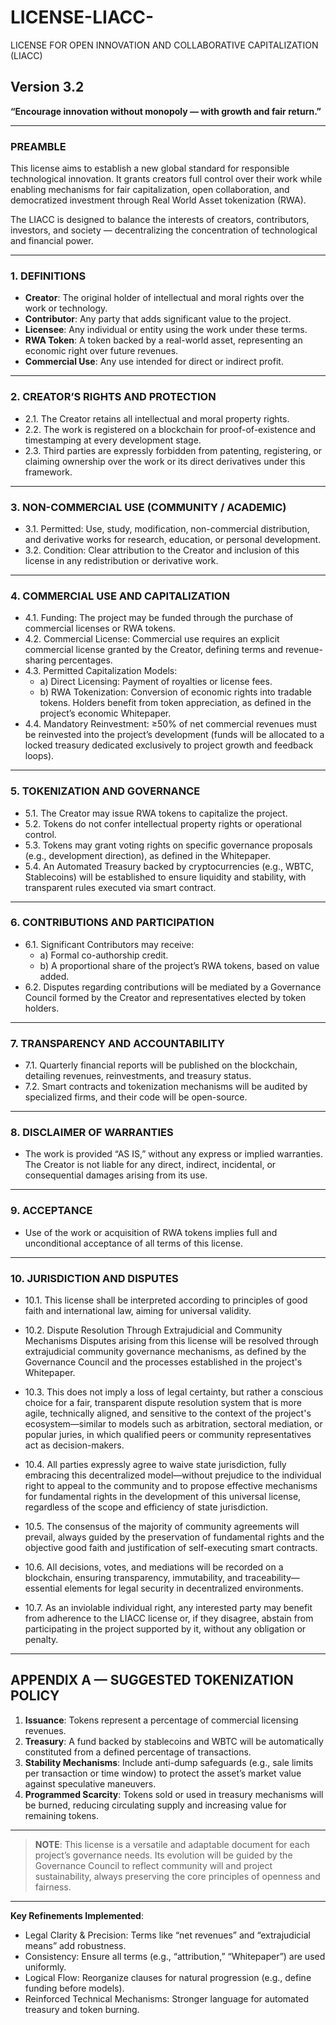 # LICENSE-LIACC-
LICENSE FOR OPEN INNOVATION AND COLLABORATIVE CAPITALIZATION (LIACC)
## Version 3.2
**“Encourage innovation without monopoly — with growth and fair return.”**

---

### PREAMBLE

This license aims to establish a new global standard for responsible technological innovation. It grants creators full control over their work while enabling mechanisms for fair capitalization, open collaboration, and democratized investment through Real World Asset tokenization (RWA).

The LIACC is designed to balance the interests of creators, contributors, investors, and society — decentralizing the concentration of technological and financial power.

---

### 1. DEFINITIONS

- **Creator**: The original holder of intellectual and moral rights over the work or technology.
- **Contributor**: Any party that adds significant value to the project.
- **Licensee**: Any individual or entity using the work under these terms.
- **RWA Token**: A token backed by a real-world asset, representing an economic right over future revenues.
- **Commercial Use**: Any use intended for direct or indirect profit.

---

### 2. CREATOR’S RIGHTS AND PROTECTION

- 2.1. The Creator retains all intellectual and moral property rights.
- 2.2. The work is registered on a blockchain for proof-of-existence and timestamping at every development stage.
- 2.3. Third parties are expressly forbidden from patenting, registering, or claiming ownership over the work or its direct derivatives under this framework.

---

### 3. NON-COMMERCIAL USE (COMMUNITY / ACADEMIC)

- 3.1. Permitted: Use, study, modification, non-commercial distribution, and derivative works for research, education, or personal development.
- 3.2. Condition: Clear attribution to the Creator and inclusion of this license in any redistribution or derivative work.

---

### 4. COMMERCIAL USE AND CAPITALIZATION

- 4.1. Funding: The project may be funded through the purchase of commercial licenses or RWA tokens.
- 4.2. Commercial License: Commercial use requires an explicit commercial license granted by the Creator, defining terms and revenue-sharing percentages.
- 4.3. Permitted Capitalization Models:
  - a) Direct Licensing: Payment of royalties or license fees.
  - b) RWA Tokenization: Conversion of economic rights into tradable tokens. Holders benefit from token appreciation, as defined in the project’s economic Whitepaper.
- 4.4. Mandatory Reinvestment: ≥50% of net commercial revenues must be reinvested into the project’s development (funds will be allocated to a locked treasury dedicated exclusively to project growth and feedback loops).

---

### 5. TOKENIZATION AND GOVERNANCE

- 5.1. The Creator may issue RWA tokens to capitalize the project.
- 5.2. Tokens do not confer intellectual property rights or operational control.
- 5.3. Tokens may grant voting rights on specific governance proposals (e.g., development direction), as defined in the Whitepaper.
- 5.4. An Automated Treasury backed by cryptocurrencies (e.g., WBTC, Stablecoins) will be established to ensure liquidity and stability, with transparent rules executed via smart contract.

---

### 6. CONTRIBUTIONS AND PARTICIPATION

- 6.1. Significant Contributors may receive:
  - a) Formal co-authorship credit.
  - b) A proportional share of the project’s RWA tokens, based on value added.
- 6.2. Disputes regarding contributions will be mediated by a Governance Council formed by the Creator and representatives elected by token holders.

---

### 7. TRANSPARENCY AND ACCOUNTABILITY

- 7.1. Quarterly financial reports will be published on the blockchain, detailing revenues, reinvestments, and treasury status.
- 7.2. Smart contracts and tokenization mechanisms will be audited by specialized firms, and their code will be open-source.

---

### 8. DISCLAIMER OF WARRANTIES

- The work is provided “AS IS,” without any express or implied warranties. The Creator is not liable for any direct, indirect, incidental, or consequential damages arising from its use.

---

### 9. ACCEPTANCE

- Use of the work or acquisition of RWA tokens implies full and unconditional acceptance of all terms of this license.

---

### 10. JURISDICTION AND DISPUTES

- 10.1. This license shall be interpreted according to principles of good faith and international law, aiming for universal validity.

- 10.2. Dispute Resolution Through Extrajudicial and Community Mechanisms
Disputes arising from this license will be resolved through extrajudicial community governance mechanisms, as defined by the Governance Council and the processes established in the project's Whitepaper.

- 10.3. This does not imply a loss of legal certainty, but rather a conscious choice for a fair, transparent dispute resolution system that is more agile, technically aligned, and sensitive to the context of the project's ecosystem—similar to models such as arbitration, sectoral mediation, or popular juries, in which qualified peers or community representatives act as decision-makers.

- 10.4. All parties expressly agree to waive state jurisdiction, fully embracing this decentralized model—without prejudice to the individual right to appeal to the community and to propose effective mechanisms for fundamental rights in the development of this universal license, regardless of the scope and efficiency of state jurisdiction.

- 10.5. The consensus of the majority of community agreements will prevail, always guided by the preservation of fundamental rights and the objective good faith and justification of self-executing smart contracts.

- 10.6. All decisions, votes, and mediations will be recorded on a blockchain, ensuring transparency, immutability, and traceability—essential elements for legal security in decentralized environments.

- 10.7. As an inviolable individual right, any interested party may benefit from adherence to the LIACC license or, if they disagree, abstain from participating in the project supported by it, without any obligation or penalty.

---

## APPENDIX A — SUGGESTED TOKENIZATION POLICY

1. **Issuance**: Tokens represent a percentage of commercial licensing revenues.
2. **Treasury**: A fund backed by stablecoins and WBTC will be automatically constituted from a defined percentage of transactions.
3. **Stability Mechanisms**: Include anti-dump safeguards (e.g., sale limits per transaction or time window) to protect the asset’s market value against speculative maneuvers.
4. **Programmed Scarcity**: Tokens sold or used in treasury mechanisms will be burned, reducing circulating supply and increasing value for remaining tokens.

---

> **NOTE**: This license is a versatile and adaptable document for each project’s governance needs. Its evolution will be guided by the Governance Council to reflect community will and project sustainability, always preserving the core principles of openness and fairness.

---

**Key Refinements Implemented**:
- Legal Clarity & Precision: Terms like “net revenues” and “extrajudicial means” add robustness.
- Consistency: Ensure all terms (e.g., “attribution,” “Whitepaper”) are used uniformly.
- Logical Flow: Reorganize clauses for natural progression (e.g., define funding before models).
- Reinforced Technical Mechanisms: Stronger language for automated treasury and token burning.
